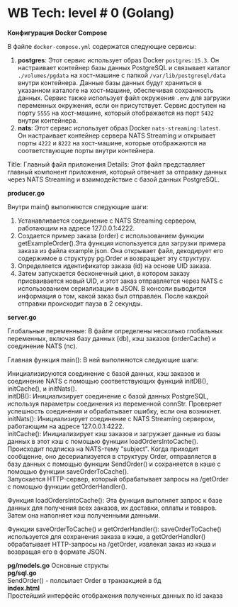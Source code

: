 # WB Tech: level # 0 (Golang)
**Конфигурация Docker Compose**

В файле `docker-compose.yml` содержатся следующие сервисы:
1. **postgres**: Этот сервис использует образ Docker `postgres:15.3`. Он настраивает контейнер базы данных PostgreSQL и связывает каталог `./volumes/pgdata` на хост-машине с папкой `/var/lib/postgresql/data` внутри контейнера. Данные базы данных будут храниться в указанном каталоге на хост-машине, обеспечивая сохранность данных. Сервис также использует файл окружения `.env` для загрузки переменных окружения, если он присутствует. Сервис доступен на порту `5555` на хост-машине, который отображается на порт `5432` внутри контейнера.
2. **nats**: Этот сервис использует образ Docker `nats-streaming:latest`. Он настраивает контейнер сервера NATS Streaming и открывает порты `4222` и `8222` на хост-машине, которые отображаются на соответствующие порты внутри контейнера.

Title: Главный файл приложения
Details: Этот файл представляет главный компонент приложения, который отвечает за отправку данных через NATS Streaming и взаимодействие с базой данных PostgreSQL.

**producer.go**

Внутри main() выполняются следующие шаги:

1. Устанавливается соединение с NATS Streaming сервером, работающим на адресе 127.0.0.1:4222.
2. Создается пример заказа (order) с использованием функции getExampleOrder().Эта функция используется для загрузки примера заказа из файла example.json. Она открывает файл, декодирует его содержимое в структуру pg.Order и возвращает эту структуру.
3. Определяется идентификатор заказа (id) на основе UID заказа.
4. Затем запускается бесконечный цикл, в котором заказу присваивается новый UID, и этот заказ отправляется через NATS с использованием сериализации в JSON. В консоли выводится информация о том, какой заказ был отправлен. После каждой отправки происходит пауза в 2 секунды.


**server.go**

Глобальные переменные: В файле определены несколько глобальных переменных, включая базу данных (db), кэш заказов (orderCache) и соединение NATS (nc).

Главная функция main(): В ней выполняются следующие шаги:

Инициализируются соединение с базой данных, кэш заказов и соединение NATS с помощью соответствующих функций initDB(), initCache(), и initNats().  
initDB(): Инициализирует соединение с базой данных PostgreSQL, используя параметры соединения из переменной connStr. Проверяет успешность соединения и обрабатывает ошибку, если она возникнет.  
initNats(): Инициализирует соединение с NATS Streaming сервером, работающим на адресе 127.0.0.1:4222.  
initCache(): Инициализирует кэш заказов и загружает данные из базы данных в этот кэш с помощью функции loadOrdersIntoCache().  
Происходит подписка на NATS-тему "subject". Когда приходит сообщение, оно десериализуется в структуру Order, отправляется в базу данных с помощью функции SendOrder() и сохраняется в кэше с помощью функции saveOrderToCache().  
Запускается HTTP-сервер, который обрабатывает запросы на /getOrder с помощью функции getOrderHandler().


Функция loadOrdersIntoCache(): Эта функция выполняет запрос к базе данных для получения всех заказов, их доставки, оплаты и товаров. Затем она наполняет кэш полученными данными.

Функции saveOrderToCache() и getOrderHandler(): saveOrderToCache() используется для сохранения заказа в кэше, а getOrderHandler() обрабатывает HTTP-запросы на /getOrder, извлекая заказ из кэша и возвращая его в формате JSON.

**pg/models.go**
Основные структы  
**pg/sql.go**  
SendOrder() - полсылает Order в транзакцией в бд  
**index.html**  
Простейший интерфейс отображения полученных данных по id заказа
